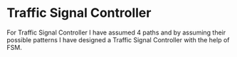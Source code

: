 # Traffic Signal Controller

For Traffic Signal Controller I have assumed 4 paths and by assuming their possible patterns I have designed a Traffic Signal Controller with the help of FSM.
